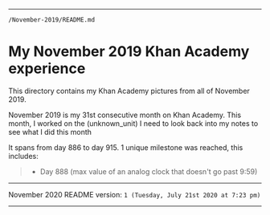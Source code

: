 
***

`/November-2019/README.md`

# My November 2019 Khan Academy experience

This directory contains my Khan Academy pictures from all of November 2019.

November 2019 is my 31st consecutive month on Khan Academy. This month, I worked on the (unknown_unit) I need to look back into my notes to see what I did this month

It spans from day 886 to day 915. 1 unique milestone was reached, this includes:

> * Day 888 (max value of an analog clock that doesn't go past 9:59)

***

November 2020 README version: `1 (Tuesday, July 21st 2020 at 7:23 pm)`

***
